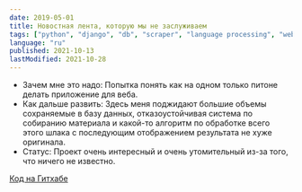```yaml
---
date: 2019-05-01
title: Новостная лента, которую мы не заслуживаем
tags: ["python", "django", "db", "scraper", "language processing", "web"]
language: "ru"
published: 2021-10-13
lastModified: 2021-10-28
---
```


- Зачем мне это надо: Попытка понять как на одном только питоне делать приложение для веба.
- Как дальше развить: Здесь меня поджидают большие объемы сохраняемые в базу данных, отказоустойчивая система по собиранию материала и какой-то алгоритм по обработке всего этого шлака с последующим отображением результата не хуже оригинала.
- Статус: Проект очень интересный и очень утомительный из-за того, что ничего не известно.

[Код на Гитхабе](https://github.com/mikolasan/yaplakal-scraper)
